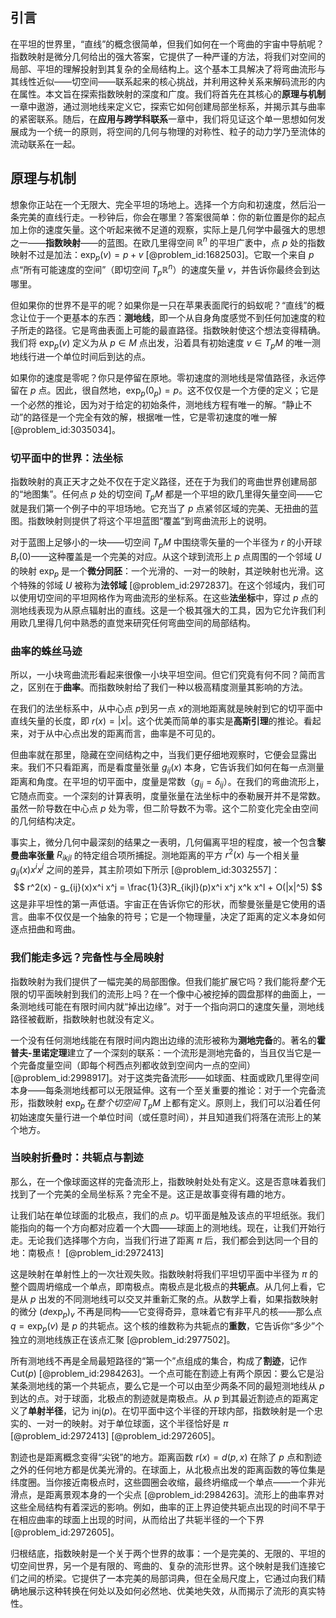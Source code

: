 ## 引言
在平坦的世界里，“直线”的概念很简单，但我们如何在一个弯曲的宇宙中导航呢？指数映射是微分几何给出的强大答案，它提供了一种严谨的方法，将我们对空间的局部、平坦的理解投射到其复杂的全局结构上。这个基本工具解决了将弯曲流形与其线性近似——切空间——联系起来的核心挑战，并利用这种关系来解码流形的内在属性。本文旨在探索指数映射的深度和广度。我们将首先在其核心的**原理与机制**一章中遨游，通过测地线来定义它，探索它如何创建局部坐标系，并揭示其与曲率的紧密联系。随后，在**应用与跨学科联系**一章中，我们将见证这个单一思想如何发展成为一个统一的原则，将空间的几何与物理的对称性、粒子的动力学乃至流体的流动联系在一起。

## 原理与机制

想象你正站在一个无限大、完全平坦的场地上。选择一个方向和初速度，然后沿一条完美的直线行走。一秒钟后，你会在哪里？答案很简单：你的新位置是你的起点加上你的速度矢量。这个听起来微不足道的观察，实际上是几何学中最强大的思想之一——**指数映射**——的蓝图。在欧几里得空间 $\mathbb{R}^n$ 的平坦广袤中，点 $p$ 处的指数映射不过是加法：$\exp_p(v) = p+v$ [@problem_id:1682503]。它取一个来自 $p$ 点“所有可能速度的空间”（即切空间 $T_p\mathbb{R}^n$）的速度矢量 $v$，并告诉你最终会到达哪里。

但如果你的世界不是平的呢？如果你是一只在苹果表面爬行的蚂蚁呢？“直线”的概念让位于一个更基本的东西：**测地线**，即一个从自身角度感觉不到任何加速度的粒子所走的路径。它是弯曲表面上可能的最直路径。指数映射使这个想法变得精确。我们将 $\exp_p(v)$ 定义为从 $p \in M$ 点出发，沿着具有初始速度 $v \in T_pM$ 的唯一测地线行进一个单位时间后到达的点。

如果你的速度是零呢？你只是停留在原地。零初速度的测地线是常值路径，永远停留在 $p$ 点。因此，很自然地，$\exp_p(0_p) = p$。这不仅仅是一个方便的定义；它是一个必然的推论，因为对于给定的初始条件，测地线方程有唯一的解。“静止不动”的路径是一个完全有效的解，根据唯一性，它是零初速度的唯一解 [@problem_id:3035034]。

### 切平面中的世界：法坐标

指数映射的真正天才之处不仅在于定义路径，还在于为我们的弯曲世界创建局部的“地图集”。任何点 $p$ 处的切空间 $T_pM$ 都是一个平坦的欧几里得矢量空间——它就是我们第一个例子中的平坦场地。它充当了 $p$ 点紧邻区域的完美、无扭曲的蓝图。指数映射则提供了将这个平坦蓝图“覆盖”到弯曲流形上的说明。

对于蓝图上足够小的一块——切空间 $T_pM$ 中围绕零矢量的一个半径为 $r$ 的小开球 $B_r(0)$——这种覆盖是一个完美的对应。从这个球到流形上 $p$ 点周围的一个邻域 $U$ 的映射 $\exp_p$ 是一个**微分同胚**：一个光滑的、一对一的映射，其逆映射也光滑。这个特殊的邻域 $U$ 被称为**法邻域** [@problem_id:2972837]。在这个邻域内，我们可以使用切空间的平坦网格作为弯曲流形的坐标系。在这些**法坐标**中，穿过 $p$ 点的测地线表现为从原点辐射出的直线。这是一个极其强大的工具，因为它允许我们利用欧几里得几何中熟悉的直觉来研究任何弯曲空间的局部结构。

### 曲率的蛛丝马迹

所以，一小块弯曲流形看起来很像一小块平坦空间。但它们究竟有何不同？简而言之，区别在于**曲率**。而指数映射给了我们一种以极高精度测量其影响的方法。

在我们的法坐标系中，从中心点 $p$到另一点 $x$的测地距离就是映射到它的切平面中直线矢量的长度，即 $r(x) = |x|$。这个优美而简单的事实是**高斯引理**的推论。看起来，对于从中心点出发的距离而言，曲率是不可见的。

但曲率就在那里，隐藏在空间结构之中，当我们更仔细地观察时，它便会显露出来。我们不只看距离，而是看度量张量 $g_{ij}(x)$ 本身，它告诉我们如何在每一点测量距离和角度。在平坦的切平面中，度量是常数（$g_{ij} = \delta_{ij}$）。在我们的弯曲流形上，它随点而变。一个深刻的计算表明，度量张量在法坐标中的泰勒展开并不是常数。虽然一阶导数在中心点 $p$ 处为零，但二阶导数不为零。这个二阶变化完全由空间的几何结构决定。

事实上，微分几何中最深刻的结果之一表明，几何偏离平坦的程度，被一个包含**黎曼曲率张量** $R_{ikjl}$ 的特定组合项所捕捉。测地距离的平方 $r^2(x)$ 与一个相关量 $g_{ij}(x)x^ix^j$ 之间的差异，其主阶项如下所示 [@problem_id:3032557]：
$$
r^2(x) - g_{ij}(x)x^i x^j = \frac{1}{3}R_{ikjl}(p)x^i x^j x^k x^l + O(|x|^5)
$$
这是非平坦性的第一声低语。宇宙正在告诉你它的形状，而黎曼张量是它使用的语言。曲率不仅仅是一个抽象的符号；它是一个物理量，决定了距离的定义本身如何逐点扭曲和弯曲。

### 我们能走多远？完备性与全局映射

指数映射为我们提供了一幅完美的局部图像。但我们能扩展它吗？我们能将*整个*无限的切平面映射到我们的流形上吗？在一个像中心被挖掉的圆盘那样的曲面上，一条测地线可能在有限时间内就“掉出边缘”。对于一个指向洞口的速度矢量，测地线路径被截断，指数映射也就没有定义。

一个没有任何测地线能在有限时间内跑出边缘的流形被称为**测地完备**的。著名的**霍普夫-里诺定理**建立了一个深刻的联系：一个流形是测地完备的，当且仅当它是一个完备度量空间（即每个柯西点列都收敛到空间内一点的空间）[@problem_id:2998917]。对于这类完备流形——如球面、柱面或欧几里得空间本身——每条测地线都可以无限延伸。这有一个至关重要的推论：对于一个完备流形，指数映射 $\exp_p$ 在*整个切空间* $T_pM$ 上都有定义。原则上，我们可以沿着任何初始速度矢量行进一个单位时间（或任意时间），并且知道我们将落在流形上的某个地方。

### 当映射折叠时：共轭点与割迹

那么，在一个像球面这样的完备流形上，指数映射处处有定义。这是否意味着我们找到了一个完美的全局坐标系？完全不是。这正是故事变得有趣的地方。

让我们站在单位球面的北极点，我们的点 $p$。切平面是触及该点的平坦纸张。我们能指向的每一个方向都对应着一个大圆——球面上的测地线。现在，让我们开始行走。无论我们选择哪个方向，当我们行进了距离 $\pi$ 后，我们都会到达同一个目的地：南极点！ [@problem_id:2972413]

这是映射在单射性上的一次壮观失败。指数映射将我们平坦切平面中半径为 $\pi$ 的整个圆周坍缩成一个单点，即南极点。南极点是北极点的**共轭点**。从几何上看，它是从 $p$ 出发的不同测地线可以交叉并重新汇聚的点。从数学上看，如果指数映射的微分 $(d\exp_p)_v$ 不再是同构——它变得奇异，意味着它有非平凡的核——那么点 $q = \exp_p(v)$ 是 $p$ 的共轭点。这个核的维数称为共轭点的**重数**，它告诉你“多少”个独立的测地线族正在该点汇聚 [@problem_id:2977502]。

所有测地线不再是全局最短路径的“第一个”点组成的集合，构成了**割迹**，记作 $\mathrm{Cut}(p)$ [@problem_id:2984263]。一个点可能在割迹上有两个原因：要么它是沿某条测地线的第一个共轭点，要么它是一个可以由至少两条不同的最短测地线从 $p$ 到达的点。对于球面，北极点的割迹就是南极点。从 $p$ 到其最近割迹点的距离定义了**单射半径**，记为 $\mathrm{inj}(p)$。在切平面中这个半径的开球内部，指数映射是一个忠实的、一对一的映射。对于单位球面，这个半径恰好是 $\pi$ [@problem_id:2972413] [@problem_id:2972605]。

割迹也是距离概念变得“尖锐”的地方。距离函数 $r(x) = d(p,x)$ 在除了 $p$ 点和割迹之外的任何地方都是优美光滑的。在球面上，从北极点出发的距离函数的等位集是纬度圈。当你接近南极点时，这些圆圈会收缩，最终坍缩成一个单点——一个非光滑点，是距离景观本身的一个尖点 [@problem_id:2984263]。流形上的曲率界对这些全局结构有着深远的影响。例如，曲率的正上界迫使共轭点出现的时间不早于在相应曲率的球面上出现的时间，从而给出了共轭半径的一个下界 [@problem_id:2972605]。

归根结底，指数映射是一个关于两个世界的故事：一个是完美的、无限的、平坦的切空间世界，另一个是有限的、弯曲的、复杂的流形世界。这个映射是我们连接它们之间的桥梁。它提供了一本完美的局部词典，但在全局尺度上，它通过向我们精确地展示这种转换在何处以及如何必然地、优美地失效，从而揭示了流形的真实特性。

